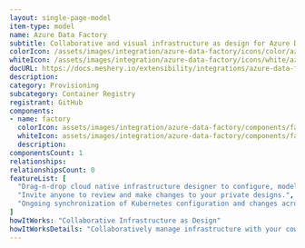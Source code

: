```yaml
---
layout: single-page-model
item-type: model
name: Azure Data Factory
subtitle: Collaborative and visual infrastructure as design for Azure Data Factory
colorIcon: /assets/images/integration/azure-data-factory/icons/color/azure-data-factory-color.svg
whiteIcon: /assets/images/integration/azure-data-factory/icons/white/azure-data-factory-white.svg
docURL: https://docs.meshery.io/extensibility/integrations/azure-data-factory
description: 
category: Provisioning
subcategory: Container Registry
registrant: GitHub
components: 
- name: factory
  colorIcon: assets/images/integration/azure-data-factory/components/factory/icons/color/factory-color.svg
  whiteIcon: assets/images/integration/azure-data-factory/components/factory/icons/white/factory-white.svg
  description: 
componentsCount: 1
relationships: 
relationshipsCount: 0
featureList: [
  "Drag-n-drop cloud native infrastructure designer to configure, model, and deploy your workloads.",
  "Invite anyone to review and make changes to your private designs.",
  "Ongoing synchronization of Kubernetes configuration and changes across any number of clusters."
]
howItWorks: "Collaborative Infrastructure as Design"
howItWorksDetails: "Collaboratively manage infrastructure with your coworkers synchronously sharing the same designs."
---
```

